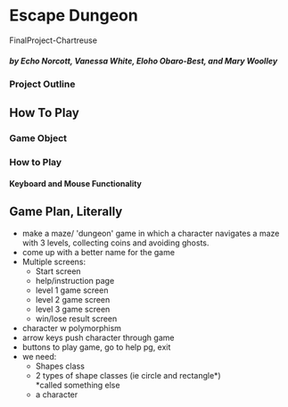 # Escape Dungeon
FinalProject-Chartreuse
 
##### by Echo Norcott, Vanessa White, Eloho Obaro-Best, and Mary Woolley
 
### Project Outline

## How To Play

### Game Object

### How to Play

#### Keyboard and Mouse Functionality



## Game Plan, Literally
* make a maze/ 'dungeon' game in which a character navigates a maze with 3 levels, collecting coins and avoiding ghosts.
* come up with a better name for the game
* Multiple screens:
    * Start screen
    * help/instruction page
    * level 1 game screen
    * level 2 game screen
    * level 3 game screen
    * win/lose result screen
* character w polymorphism
* arrow keys push character through game
* buttons to play game, go to help pg, exit
* we need:
    * Shapes class
    * 2 types of shape classes (ie circle and rectangle*) \
        *called something else
    * a character